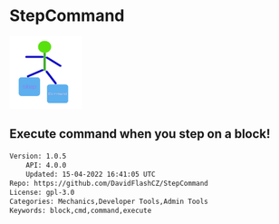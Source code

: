 # StepCommand
<img src="https://raw.githubusercontent.com/DavidFlashCZ/StepCommand/8009a54a71124abfefec654437f1ae6243eb027c/icon.png" width="128" height="128" />

## Execute command when you step on a block!
```properties
Version: 1.0.5
    API: 4.0.0
    Updated: 15-04-2022 16:41:05 UTC
Repo: https://github.com/DavidFlashCZ/StepCommand
License: gpl-3.0
Categories: Mechanics,Developer Tools,Admin Tools
Keywords: block,cmd,command,execute
```